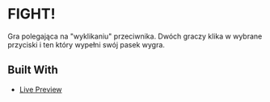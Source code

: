 # FIGHT!

Gra polegająca na "wyklikaniu" przeciwnika. Dwóch graczy klika w wybrane przyciski i ten który wypełni swój pasek wygra.

## Built With

* [Live Preview](https://mativve.github.io/Fight/)
